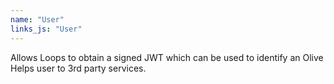 ```yaml
---
name: "User"
links_js: "User"
---
```

Allows Loops to obtain a signed JWT which can be used to identify an Olive Helps user to 3rd party services.